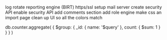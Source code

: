 

log rotate
reporting engine (BIRT)
https/ssl
setup mail server
create security API
enable security API
add comments section
add role engine 
make css an import page
clean up UI so all the colors match



db.counter.aggregate(
  {
    $group: {
      _id: {
        name: '$query'
      },
      count: {
        $sum: 1
      }
    }
  }
)


